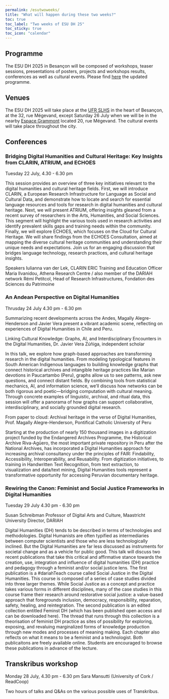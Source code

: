 ```yaml
---
permalink: /esutwoweeks/
title: "What will happen during these two weeks?"
toc: true
toc_label: "Two weeks of ESU DH 25"
toc_sticky: true
toc_icon: "calendar"
---
```


## Programme
The ESU DH 2025 in Besançon will be composed of workshops, teaser sessions, presentations of posters, projects and workshops results, conferences as well as cultural events. 
Please find [here](https://drive.google.com/file/d/1R4fMybn4SiSZkYCmLLDNmiaKQwr8kDtz/view?usp=sharing) the updated programme.

## Venues
The ESU DH 2025 will take place at the [UFR SLHS](http://slhs.univ-fcomte.fr/) in the heart of Besançon, at the 32, rue Mégevand, except Saturday 26 July when we will be in the nearby [Espace Grammont](https://www.espacegrammont.fr/) located 20, rue Mégevand.
The cultural events will take place throughout the city.


## Conferences

### Bridging Digital Humanities and Cultural Heritage: Key Insights from CLARIN, ATRIUM, and ECHOES 
Tuesday 22 July, 4.30 - 6.30 pm

This session provides an overview of three key initiatives relevant to the digital humanities and cultural heritage fields. 
First, we will introduce CLARIN, a European Research Infrastructure for Language as Social and Cultural Data, and demonstrate how to locate and search for essential language resources and tools for research in digital humanities and cultural heritage.
Next, we will present ATRIUM, offering insights gleaned from a recent survey of researchers in the Arts, Humanities, and Social Sciences. This segment will highlight the various tools used in research activities and identify prevalent skills gaps and training needs within the community. 
Finally, we will explore ECHOES, which focuses on the Cloud for Cultural Heritage. We will share findings from the ECHOES Consultation, aimed at mapping the diverse cultural heritage communities and understanding their unique needs and expectations. 
Join us for an engaging discussion that bridges language technology, research practices, and cultural heritage insights.

Speakers
Iulianna van der Lek, CLARIN ERIC Training and Education Officer
Maria Ilvanidou, Athena Research Centre / also member of the DARIAH network
Rémi Petitcol, Head of Research Infrastructures, Fondation des Sciences du Patrimoine

### An Andean Perspective on Digital Humanities
Thrusday 24 July 4.30 pm - 6.30 pm

Summarizing recent developments across the Andes, Magally Alegre-Henderson and Javier Vera present a vibrant academic scene, reflecting on experiences of Digital Humanities in Chile and Peru.

Linking Cultural Knowledge: Graphs, AI, and Interdisciplinary Encounters in the Digital Humanities, Dr. Javier Vera Zúñiga, independent scholar

In this talk, we explore how graph-based approaches are transforming research in the digital humanities. From modeling typological features in South American Indigenous languages to building knowledge graphs that connect historical archives and intangible heritage practices like Marian devotions in Paucartambo (Peru), graphs allow us to see patterns, ask new questions, and connect distant fields. By combining tools from statistical mechanics, AI, and information science, we’ll discuss how networks can be both rigorous and poetic—bridging computation with cultural meaning. Through concrete examples of linguistic, archival, and ritual data, this session will offer a panorama of how graphs can support collaborative, interdisciplinary, and socially grounded digital research.

From paper to cloud: Archival heritage in the verse of Digital Humanities, Prof. Magally Alegre-Henderson, Pontifical Catholic University of Peru

Starting at the production of nearly 150 thousand images in a digitization project funded by the Endangered Archives Programme, the Historical Archive Riva-Agüero, the most important private repository in Peru after the National Archives, has incorporated a Digital Humanities approach for increasing archival consultancy under the principles of FAIR: Findability, Accessibility, Interoperability, and Reusability. From digitization initiatives, to training in Handwritten Text Recognition, from text extraction, to visualization and data/text mining, Digital Humanities tools represent a transformative opportunity for accessing Peruvian documentary heritage. 

### Rewiring the Canon: Feminist and Social Justice Frameworks in Digital Humanities
Tuesday 29 July 4.30 pm - 6.30 pm

Susan Schreibman
Professor of Digital Arts and Culture, Maastricht University
Director, DARIAH

Digital Humanities (DH) tends to be described in terms of technologies and methodologies. Digital Humanists are often typified as intermediaries between computer scientists and those who are less technologically inclined. But the Digital Humanities are far less discussed as instruments for societal change and as a vehicle for public good. This talk will discuss two recent publications that take this critical and affirmative stance towards the creation, use, integration and influence of digital humanities (DH) practice and pedagogy through a feminist and/or social justice lens. 
The first publication is a #dariahTeach course called Social Justice in the Digital Humanities. This course is composed of a series of case studies divided into three larger themes. While Social Justice as a concept and practice takes various forms in different disciplines, many of the case studies in this course frame their research around restorative social justice: a value-based approach that foregrounds inclusion, democracy, responsibility, reparation, safety, healing, and reintegration. 
The second publication is an edited collection entitled Feminst DH (which has been published open access and can be downloaded here). The thread that runs through this collection is a theorisation of feminist DH practice as sites of possibility for exploring, exposing, and revaluing marginalized forms of knowledge production through new modes and processes of meaning making. Each chapter also reflects on what it means to be a feminist and a technologist. 
Both publicaitons are freely available online. Students are encouraged to browse these publications in advance of the lecture. 


## Transkribus workshop 
Monday 28 July, 4.30 pm - 6.30 pm
Sara Mansutti (University of Cork / ReadCoop)

Two hours of talks and Q&As on the various possible uses of Transkribus.

